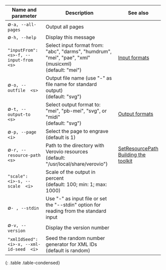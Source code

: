 | Name and parameter | Description | See also |
|---|---|---|
| <span class="lang1">∅</span><span class="lang2">`-a, --all-pages `</span> | Output all pages |  |
| <span class="lang1">∅</span><span class="lang2">`-h, --help `</span> | Display this message |  |
| <span class="lang1">`"inputFrom":  <s>`</span><span class="lang2">`-f, --input-from  <s>`</span> | Select input format from: "abc", "darms", "humdrum", "mei", "pae", "xml" (musicxml)<br/>(default: "mei") | [Input formats](/toolkit-reference/input-formats.html) |
| <span class="lang1">∅</span><span class="lang2">`-o, --outfile  <s>`</span> | Output file name (use "-" as file name for standard output)<br/>(default: "svg") |  |
| <span class="lang1">∅</span><span class="lang2">`-t, --output-to  <s>`</span> | Select output format to: "mei", "pb-mei", "svg", or "midi"<br/>(default: "svg") | [Output formats](/toolkit-reference/output-formats.html) |
| <span class="lang1">∅</span><span class="lang2">`-p, --page  <i>`</span> | Select the page to engrave (default is 1) |  |
| <span class="lang1">∅</span><span class="lang2">`-r, --resource-path  <s>`</span> | Path to the directory with Verovio resources<br/>(default: "/usr/local/share/verovio") | [SetResourcePath](/toolkit-reference/toolkit-methods.html#setresourcepath)<br/>[Building the toolkit](/installing-or-building-from-sources/python.html#building-the-toolkit) |
| <span class="lang1">`"scale":  <i>`</span><span class="lang2">`-s, --scale  <i>`</span> | Scale of the output in percent<br/>(default: 100; min: 1; max: 1000) |  |
| <span class="lang1">∅</span><span class="lang2">`- , --stdin `</span> | Use "-" as input file or set the "--stdin" option for reading from the standard input |  |
| <span class="lang1">∅</span><span class="lang2">`-v, --version `</span> | Display the version number |  |
| <span class="lang1">`"xmlIdSeed":  <i>`</span><span class="lang2">`-x, --xml-id-seed  <i>`</span> | Seed the random number generator for XML IDs (default is random) |  |
{: .table .table-condensed}
